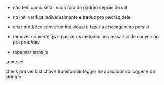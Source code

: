 - não tem como setar nada fora do padrão depois do init

- no init, verifica individualmente e traduz pro padrão dele

- criar prod/dev converter individual e fazer a checagem no persist

- remover converter.js e passar os metodos nescessariso de conversão pra prod/dev

- repensar erros.js

superset

check pra ver last chave
transformar logger no aplicador do logger e do stringfy